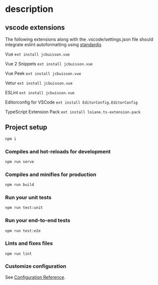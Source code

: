 # description

## vscode extensions

The following extensions along with the .vscode/settings.json file should integrate eslint autoformatting using [standardjs](https://standardjs.com/)

Vue
`ext install jcbuisson.vue`

Vue 2 Snippets
`ext install jcbuisson.vue`

Vue Peek
`ext install jcbuisson.vue`

Vetur
`ext install jcbuisson.vue`

ESLint
`ext install jcbuisson.vue`

Editorconfig for VSCode
`ext install EditorConfig.EditorConfig`

TypeScript Extension Pack
`ext install loiane.ts-extension-pack`

## Project setup

```sh
npm i
```

### Compiles and hot-reloads for development

```sh
npm run serve
```

### Compiles and minifies for production

```sh
npm run build
```

### Run your unit tests

```sh
npm run test:unit
```

### Run your end-to-end tests

```sh
npm run test:e2e
```

### Lints and fixes files

```sh
npm run lint
```

### Customize configuration

See [Configuration Reference](https://cli.vuejs.org/config/).
